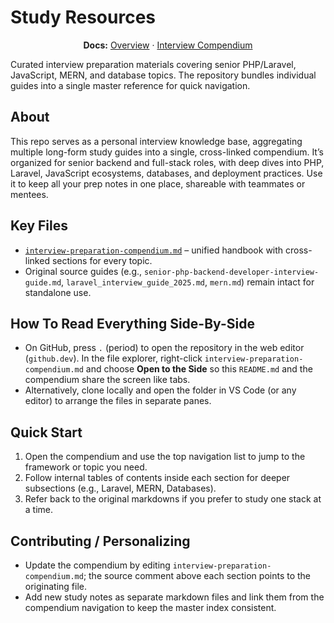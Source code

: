 # Study Resources

<p align="center">
  <strong>Docs:</strong>
  <a href="./README.md">Overview</a> ·
  <a href="./interview-preparation-compendium.md">Interview Compendium</a>
</p>

Curated interview preparation materials covering senior PHP/Laravel, JavaScript, MERN, and database topics. The repository bundles individual guides into a single master reference for quick navigation.

## About
This repo serves as a personal interview knowledge base, aggregating multiple long-form study guides into a single, cross-linked compendium. It’s organized for senior backend and full-stack roles, with deep dives into PHP, Laravel, JavaScript ecosystems, databases, and deployment practices. Use it to keep all your prep notes in one place, shareable with teammates or mentees.

## Key Files
- [`interview-preparation-compendium.md`](./interview-preparation-compendium.md) – unified handbook with cross-linked sections for every topic.
- Original source guides (e.g., `senior-php-backend-developer-interview-guide.md`, `laravel_interview_guide_2025.md`, `mern.md`) remain intact for standalone use.

## How To Read Everything Side-By-Side
- On GitHub, press `.` (period) to open the repository in the web editor (`github.dev`). In the file explorer, right-click `interview-preparation-compendium.md` and choose **Open to the Side** so this `README.md` and the compendium share the screen like tabs.
- Alternatively, clone locally and open the folder in VS Code (or any editor) to arrange the files in separate panes.

## Quick Start
1. Open the compendium and use the top navigation list to jump to the framework or topic you need.
2. Follow internal tables of contents inside each section for deeper subsections (e.g., Laravel, MERN, Databases).
3. Refer back to the original markdowns if you prefer to study one stack at a time.

## Contributing / Personalizing
- Update the compendium by editing `interview-preparation-compendium.md`; the source comment above each section points to the originating file.
- Add new study notes as separate markdown files and link them from the compendium navigation to keep the master index consistent.

